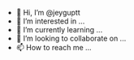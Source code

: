 - 👋 Hi, I’m @jeyguptt
- 👀 I’m interested in ...
- 🌱 I’m currently learning ...
- 💞️ I’m looking to collaborate on ...
- 📫 How to reach me ...

<!---
jeyguptt/jeyguptt is a ✨ special ✨ repository because its `README.md` (this file) appears on your GitHub profile.
You can click the Preview link to take a look at your changes.
--->
